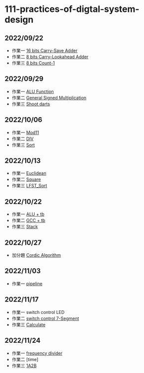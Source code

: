 # 111-practices-of-digtal-system-design
## 2022/09/22 
- 作業一 [16 bits Carry-Save Adder](https://github.com/DevonEvant/111-practices-of-digtal-system-design/blob/main/20220922/1/CSA.v)
- 作業二 [8 bits Carry-Lookahead Adder](https://github.com/DevonEvant/111-practices-of-digtal-system-design/blob/main/20220922/2/CLA.v)
- 作業三 [8 bits Count-1](https://github.com/DevonEvant/111-practices-of-digtal-system-design/tree/main/20220922/3)
## 2022/09/29  
- 作業一 [ALU Function](https://github.com/DevonEvant/111-practices-of-digtal-system-design/blob/main/20220929/1/ALU.v)
- 作業二 [General Signed Multiplication](https://github.com/DevonEvant/111-practices-of-digtal-system-design/blob/main/20220929/2/GSM.v)
- 作業三 [Shoot darts](https://github.com/DevonEvant/111-practices-of-digtal-system-design/blob/main/20220929/3/hw.v)
## 2022/10/06
- 作業一 [Mod11](https://github.com/DevonEvant/111-practices-of-digtal-system-design/blob/main/20221006/1/mod11.v)
- 作業二 [DIV](https://github.com/DevonEvant/111-practices-of-digtal-system-design/blob/main/20221006/2/DIV.v)
- 作業三 [Sort](https://github.com/DevonEvant/111-practices-of-digtal-system-design/blob/main/20221006/3/sort.v)
## 2022/10/13
- 作業一 [Euclidean](https://github.com/DevonEvant/111-practices-of-digtal-system-design/blob/main/20221013/1/hw.v)
- 作業二 [Square](https://github.com/DevonEvant/111-practices-of-digtal-system-design/blob/main/20221013/2/square.v)
- 作業三 [LFST_Sort](https://github.com/DevonEvant/111-practices-of-digtal-system-design/blob/main/20221013/3/LFSR_sort.v)
## 2022/10/22
- 作業一 [ALU + tb](https://github.com/DevonEvant/111-practices-of-digtal-system-design/tree/main/20221020/1)
- 作業二 [GCC + tb](https://github.com/DevonEvant/111-practices-of-digtal-system-design/tree/main/20221020/2)
- 作業三 [Stack](https://github.com/DevonEvant/111-practices-of-digtal-system-design/tree/main/20221020/3)
## 2022/10/27
- 加分題 [Cordic Algorithm](https://github.com/DevonEvant/111-practices-of-digtal-system-design/tree/main/20221027/Cordic)
## 2022/11/03
- 作業一 [pipeline](https://github.com/DevonEvant/111-practices-of-digtal-system-design/blob/main/20221103/1/pipeline.v)
## 2022/11/17 
- 作業一 switch control LED
- 作業二 [switch control 7-Segment](https://github.com/DevonEvant/111-practices-of-digtal-system-design/blob/main/20221117/2/hw.v)
- 作業三 [Calculate](https://github.com/DevonEvant/111-practices-of-digtal-system-design/blob/main/20221117/3/calculate.v)
## 2022/11/24
- 作業一 [frequency divider](https://github.com/DevonEvant/111-practices-of-digtal-system-design/blob/main/20221124/1/HW1.v)
- 作業二 [time]
- 作業三 [1A2B](https://github.com/DevonEvant/111-practices-of-digtal-system-design/blob/main/20221124/3/guess.v)
 
